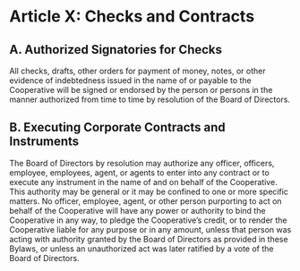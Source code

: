 # Article X: Checks and Contracts

## A. Authorized Signatories for Checks

All checks, drafts, other orders for payment of money, notes, or other evidence of indebtedness issued in the name of or payable to the Cooperative will be signed or endorsed by the person or persons in the manner authorized from time to time by resolution of the Board of Directors.

## B. Executing Corporate Contracts and Instruments

The Board of Directors by resolution may authorize any officer, officers, employee, employees, agent, or agents to enter into any contract or to execute any instrument in the name of and on behalf of the Cooperative.  This authority may be general or it may be confined to one or more specific matters.  No officer, employee, agent, or other person purporting to act on behalf of the Cooperative will have any power or authority to bind the Cooperative in any way, to pledge the Cooperative’s credit, or to render the Cooperative liable for any purpose or in any amount, unless that person was acting with authority granted by the Board of Directors as provided in these Bylaws, or unless an unauthorized act was later ratified by a vote of the Board of Directors.

